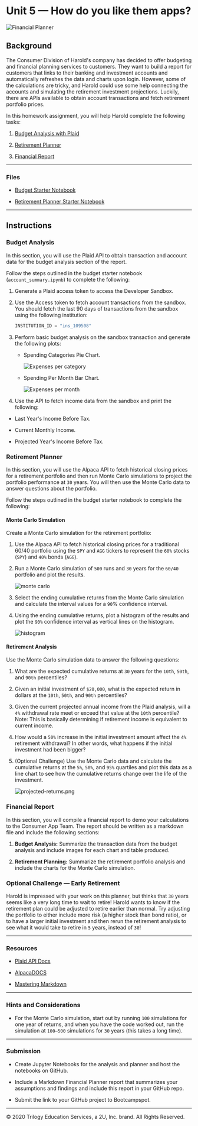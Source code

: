 # Unit 5 — How do you like them apps?

![Financial Planner](Images/financial-planner.png)

## Background

The Consumer Division of Harold's company has decided to offer budgeting and financial planning services to customers. They want to build a report for customers that links to their banking and investment accounts and automatically refreshes the data and charts upon login. However, some of the calculations are tricky, and Harold could use some help connecting the accounts and simulating the retirement investment projections. Luckily, there are APIs available to obtain account transactions and fetch retirement portfolio prices.

In this homework assignment, you will help Harold complete the following tasks:

1. [Budget Analysis with Plaid](#Budget-Analysis)

2. [Retirement Planner](#Retirement-Planner)

3. [Financial Report](#Financial-Report)

---

### Files

* [Budget Starter Notebook](Starter_Code/account_summary.ipynb)

* [Retirement Planner Starter Notebook](Starter_Code/portfolio_planner.ipynb)

---

## Instructions

### Budget Analysis

In this section, you will use the Plaid API to obtain transaction and account data for the budget analysis section of the report.

Follow the steps outlined in the budget starter notebook (`account_summary.ipynb`) to complete the following:

1. Generate a Plaid access token to access the Developer Sandbox.

2. Use the Access token to fetch account transactions from the sandbox. You should fetch the last 90 days of transactions from the sandbox using the following institution:

    ```python
    INSTITUTION_ID = "ins_109508"
    ```

3. Perform basic budget analysis on the sandbox transaction and generate the following plots:

    * Spending Categories Pie Chart.

      ![Expenses per category](Images/spending-pie.png)

    * Spending Per Month Bar Chart.

      ![Expenses per month](Images/spending-month.png)

4. Use the API to fetch income data from the sandbox and print the following:

* Last Year's Income Before Tax.

* Current Monthly Income.

* Projected Year's Income Before Tax.

### Retirement Planner

In this section, you will use the Alpaca API to fetch historical closing prices for a retirement portfolio and then run Monte Carlo simulations to project the portfolio performance at `30` years. You will then use the Monte Carlo data to answer questions about the portfolio.

Follow the steps outlined in the budget starter notebook to complete the following:

#### Monte Carlo Simulation

Create a Monte Carlo simulation for the retirement portfolio:

1. Use the Alpaca API to fetch historical closing prices for a traditional 60/40 portfolio using the `SPY` and `AGG` tickers to represent the `60%` stocks (`SPY`) and `40%` bonds (`AGG`).

2. Run a Monte Carlo simulation of `500` runs and `30` years for the `60/40` portfolio and plot the results.

    ![monte carlo](Images/monte-carlo.png)

3. Select the ending cumulative returns from the Monte Carlo simulation and calculate the interval values for a `90`% confidence interval.

4. Using the ending cumulative returns, plot a histogram of the results and plot the `90%` confidence interval as vertical lines on the histogram.

    ![histogram](Images/histogram.png)

#### Retirement Analysis

Use the Monte Carlo simulation data to answer the following questions:

1. What are the expected cumulative returns at `30` years for the `10th`, `50th`, and `90th` percentiles?

2. Given an initial investment of `$20,000`, what is the expected return in dollars at the `10th`, `50th`, and `90th` percentiles?

3. Given the current projected annual income from the Plaid analysis, will a `4%` withdrawal rate meet or exceed that value at the `10th` percentile? Note: This is basically determining if retirement income is equivalent to current income.

4. How would a `50%` increase in the initial investment amount affect the `4%` retirement withdrawal? In other words, what happens if the initial investment had been bigger?

5. (Optional Challenge) Use the Monte Carlo data and calculate the cumulative returns at the `5%`, `50%`, and `95%` quartiles and plot this data as a line chart to see how the cumulative returns change over the life of the investment.

    ![projected-returns.png](Images/projected-returns.png)

### Financial Report

In this section, you will compile a financial report to demo your calculations to the Consumer App Team. The report should be written as a markdown file and include the following sections:

1. **Budget Analysis:** Summarize the transaction data from the budget analysis and include images for each chart and table produced.

2. **Retirement Planning:** Summarize the retirement portfolio analysis and include the charts for the Monte Carlo simulation.

### Optional Challenge — Early Retirement

Harold is impressed with your work on this planner, but thinks that `30` years seems like a very long time to wait to retire! Harold wants to know if the retirement plan could be adjusted to retire earlier than normal. Try adjusting the portfolio to either include more risk (a higher stock than bond ratio), or to have a larger initial investment and then rerun the retirement analysis to see what it would take to retire in `5` years, instead of `30`!

---

### Resources

* [Plaid API Docs](https://plaid.com/docs/)

* [AlpacaDOCS](https://alpaca.markets/docs/)

* [Mastering Markdown](https://guides.github.com/features/mastering-markdown/)

---

### Hints and Considerations

* For the Monte Carlo simulation, start out by running `100` simulations for one year of returns, and when you have the code worked out, run the simulation at `100–500` simulations for `30` years (this takes a long time).

---

### Submission

* Create Jupyter Notebooks for the analysis and planner and host the notebooks on GitHub.

* Include a Markdown Financial Planner report that summarizes your assumptions and findings and include this report in your GitHub repo.

* Submit the link to your GitHub project to Bootcampspot.

---

© 2020 Trilogy Education Services, a 2U, Inc. brand. All Rights Reserved.
